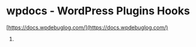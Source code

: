 # wpdocs - WordPress Plugins Hooks 

[https://docs.wpdebuglog.com/](https://docs.wpdebuglog.com/)

1. 
